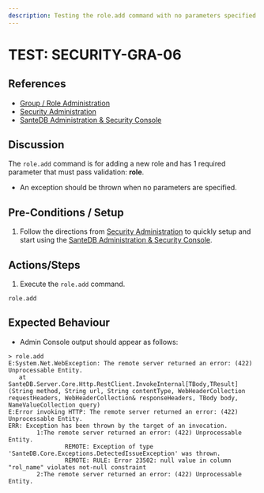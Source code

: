 ```yaml
---
description: Testing the role.add command with no parameters specified.
---
```


# TEST: SECURITY-GRA-06

## References

* [Group / Role Administration](../../../../../../operations/system-administration/host-administration/santedb-icdr-admin-console/group-role-management.md)
* [Security Administration](../../../../../../operations/system-administration/security-administration/#demo-environment)&#x20;
* [SanteDB Administration & Security Console](../../../../../../operations/system-administration/host-administration/santedb-icdr-admin-console/)

## Discussion

The `role.add` command is for adding a new role and has 1 required parameter that must pass validation: **role**.&#x20;

* An exception should be thrown when no parameters are specified.

## Pre-Conditions / Setup

1. Follow the directions from [Security Administration](../../../../../../operations/system-administration/security-administration/#demo-environment) to quickly setup and start using the [SanteDB Administration & Security Console](../../../../../../operations/system-administration/host-administration/santedb-icdr-admin-console/).

## Actions/Steps

1. Execute the `role.add` command.

```
role.add
```

## Expected Behaviour

* Admin Console output should appear as follows:

```
> role.add
E:System.Net.WebException: The remote server returned an error: (422) Unprocessable Entity.
   at SanteDB.Server.Core.Http.RestClient.InvokeInternal[TBody,TResult](String method, String url, String contentType, WebHeaderCollection requestHeaders, WebHeaderCollection& responseHeaders, TBody body, NameValueCollection query)
E:Error invoking HTTP: The remote server returned an error: (422) Unprocessable Entity.
ERR: Exception has been thrown by the target of an invocation.
        1:The remote server returned an error: (422) Unprocessable Entity.
                REMOTE: Exception of type 'SanteDB.Core.Exceptions.DetectedIssueException' was thrown.
                REMOTE: RULE: Error 23502: null value in column "rol_name" violates not-null constraint
        2:The remote server returned an error: (422) Unprocessable Entity.
```
